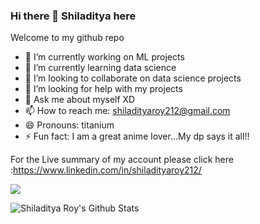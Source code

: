 ### Hi there 👋 Shiladitya here

Welcome to my github repo

- 🔭 I’m currently working on ML projects
- 🌱 I’m currently learning data science
- 👯 I’m looking to collaborate on data science projects
- 🤔 I’m looking for help with my projects
- 💬 Ask me about myself XD
- 📫 How to reach me: shiladityaroy212@gmail.com
- 😄 Pronouns: titanium
- ⚡ Fun fact: I am a great anime lover...My dp says it all!!

For the Live summary of my account please click here :https://www.linkedin.com/in/shiladityaroy212/


![](https://komarev.com/ghpvc/?username=shiladityaroy212&color=blue&style=flat-square)

<img align="left" alt="Shiladitya Roy's Github Stats" src="https://github-readme-stats.vercel.app/api?username=shiladityaroy212&theme=chartreuse-dark&show_icons=true&hide_border=true"/>

